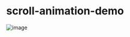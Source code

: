 # scroll-animation-demo
![image](https://user-images.githubusercontent.com/35508684/173911289-db8d0397-d44e-4fe7-ada3-568526fb189e.png)
